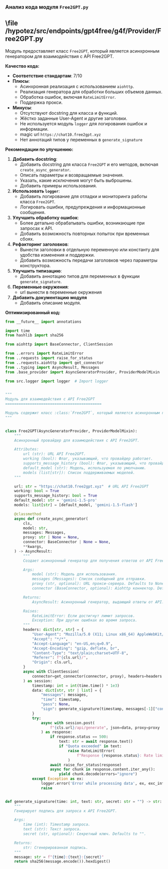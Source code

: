### **Анализ кода модуля `Free2GPT.py`**

## \file /hypotez/src/endpoints/gpt4free/g4f/Provider/Free2GPT.py

Модуль предоставляет класс `Free2GPT`, который является асинхронным генератором для взаимодействия с API Free2GPT.

**Качество кода:**

- **Соответствие стандартам**: 7/10
- **Плюсы**:
    - Асинхронная реализация с использованием `aiohttp`.
    - Реализация генератора для обработки больших объемов данных.
    - Обработка ошибок, включая `RateLimitError`.
    - Поддержка прокси.
- **Минусы**:
    - Отсутствуют docstring для класса и функций.
    - Жёстко заданные User-Agent и другие заголовки.
    - Не используется модуль `logger` для логирования ошибок и информации.
    - magic url `https://chat10.free2gpt.xyz`
    - Нет аннотаций типов у переменных в `generate_signature`

**Рекомендации по улучшению:**

1.  **Добавить docstring**:
    *   Добавить docstring для класса `Free2GPT` и его методов, включая `create_async_generator`.
    *   Описать параметры и возвращаемые значения.
    *   Указать, какие исключения могут быть выброшены.
    *   Добавить примеры использования.
2.  **Использовать `logger`**:
    *   Добавить логирование для отладки и мониторинга работы класса `Free2GPT`.
    *   Логировать ошибки, предупреждения и информационные сообщения.
3.  **Улучшить обработку ошибок**:
    *   Более детально обрабатывать ошибки, возникающие при запросах к API.
    *   Добавить возможность повторных попыток при временных сбоях.
4.  **Рефакторинг заголовков**:
    *   Вынести заголовки в отдельную переменную или константу для удобства изменения и поддержки.
    *   Добавить возможность передачи заголовков через параметры конструктора.
5.  **Улучшить типизацию**:
    *   Добавить аннотацию типов для переменных в функции `generate_signature`.
6.  **Переменные окружения**:
    *   url вынести в переменные окружения
7.  **Добавить документацию модуля**
    *   Добавить описание модуля.

**Оптимизированный код:**

```python
from __future__ import annotations

import time
from hashlib import sha256

from aiohttp import BaseConnector, ClientSession

from ..errors import RateLimitError
from ..requests import raise_for_status
from ..requests.aiohttp import get_connector
from ..typing import AsyncResult, Messages
from .base_provider import AsyncGeneratorProvider, ProviderModelMixin

from src.logger import logger  # Import logger


"""
Модуль для взаимодействия с API Free2GPT
===========================================

Модуль содержит класс :class:`Free2GPT`, который является асинхронным генератором для взаимодействия с API Free2GPT.
"""


class Free2GPT(AsyncGeneratorProvider, ProviderModelMixin):
    """
    Асинхронный провайдер для взаимодействия с API Free2GPT.

    Attributes:
        url (str): URL API Free2GPT.
        working (bool): Флаг, указывающий, что провайдер работает.
        supports_message_history (bool): Флаг, указывающий, что провайдер поддерживает историю сообщений.
        default_model (str): Модель, используемая по умолчанию.
        models (list[str]): Список поддерживаемых моделей.
    """

    url: str = "https://chat10.free2gpt.xyz"  # URL API Free2GPT
    working: bool = True
    supports_message_history: bool = True
    default_model: str = 'gemini-1.5-pro'
    models: list[str] = [default_model, 'gemini-1.5-flash']

    @classmethod
    async def create_async_generator(
        cls,
        model: str,
        messages: Messages,
        proxy: str | None = None,
        connector: BaseConnector | None = None,
        **kwargs,
    ) -> AsyncResult:
        """
        Создает асинхронный генератор для получения ответов от API Free2GPT.

        Args:
            model (str): Модель для использования.
            messages (Messages): Список сообщений для отправки.
            proxy (str, optional): URL прокси-сервера. Defaults to None.
            connector (BaseConnector, optional): Aiohttp коннектор. Defaults to None.

        Returns:
            AsyncResult: Асинхронный генератор, выдающий ответы от API.

        Raises:
            RateLimitError: Если достигнут лимит запросов.
            Exception: При других ошибках во время запроса.
        """
        headers: dict[str, str] = {
            "User-Agent": "Mozilla/5.0 (X11; Linux x86_64) AppleWebKit/537.36 (KHTML, like Gecko) Chrome/127.0.0.0 Safari/537.36",
            "Accept": "*/*",
            "Accept-Language": "en-US,en;q=0.9",
            "Accept-Encoding": "gzip, deflate, br",
            "Content-Type": "text/plain;charset=UTF-8",
            "Referer": f"{cls.url}/",
            "Origin": cls.url,
        }
        async with ClientSession(
            connector=get_connector(connector, proxy), headers=headers
        ) as session:
            timestamp: int = int(time.time() * 1e3)
            data: dict[str, str | list] = {
                "messages": messages,
                "time": timestamp,
                "pass": None,
                "sign": generate_signature(timestamp, messages[-1]["content"]),
            }
            try:
                async with session.post(
                    f"{cls.url}/api/generate", json=data, proxy=proxy
                ) as response:
                    if response.status == 500:
                        text: str = await response.text()
                        if "Quota exceeded" in text:
                            raise RateLimitError(
                                f"Response {response.status}: Rate limit reached"
                            )
                    await raise_for_status(response)
                    async for chunk in response.content.iter_any():
                        yield chunk.decode(errors="ignore")
            except Exception as ex:
                logger.error('Error while processing data', ex, exc_info=True)
                raise


def generate_signature(time: int, text: str, secret: str = "") -> str:
    """
    Генерирует подпись для запроса к API Free2GPT.

    Args:
        time (int): Timestamp запроса.
        text (str): Текст запроса.
        secret (str, optional): Секретный ключ. Defaults to "".

    Returns:
        str: Сгенерированная подпись.
    """
    message: str = f"{time}:{text}:{secret}"
    return sha256(message.encode()).hexdigest()